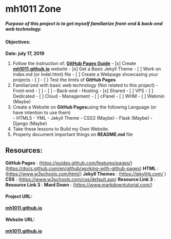 # mh1011 Zone

##### Purpose of this project is to get myself familiarize front-end & back-end web technology.

#### Objectives:  
**Date: july 17, 2019**
01. Follow the instruction of: [**GitHub Pages Guide**](https://guides.github.com/features/pages/)
        - [x] Create [**mh1011.github.io**](https://mh1011.github.io/) website
        - [x] Get a Basic Jekyll Theme
        - [ ] Work on index.md (or indel.html) file
        - [ ] Create a Webpage showcasing your projects
        - [ ] 
        - [ ] Test the limits of **GitHub Pages**
02. Familiarized with basic web technology (Not related to this project)
        - Front-end
            - [ ]
            - [ ]
        - Back-end
            - Hosting
                - [x] Shared 
                - [ ] VPS
                - [ ] Dedicated
                - [ ] Cloud 
            - Management
                - [ ] cPanel
                - [ ] WHM
                - [ ] Webmin (Maybe)
03. Create a Website on **GitHub Pages**using the following Language (or have intention to use them)        
        - HTML5 
        - YML
        - Jekyll Theme
        - CSS3 (Maybe)
        - Flask (Maybe)
        - Django (Maybe)
04. Take these lessons to Build my Own Website. 
05. Properly document important things on **README.md** file 


## Resources:
**GitHub Pages**    : (https://guides.github.com/features/pages/)
                      (https://docs.github.com/en/github/working-with-github-pages)
**HTML**            : (https://www.w3schools.com/html/)
**Jekyll Themes**   : (https://jekyllrb.com/ )
**CSS**             : (https://www.w3schools.com/css/default.asp)
**Resource Link 3** :
**Resource Link 3** :
**Mard Down**       : (https://www.markdowntutorial.com/)  


#### Project URL:
[**mh1011.github.io**](https://github.com/mh1011/mh1011.github.io)
#### Website URL:
[**mh1011.github.io**](https://mh1011.github.io/)